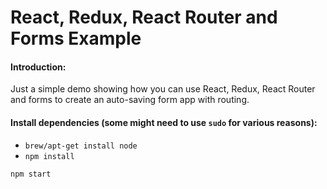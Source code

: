 React, Redux, React Router and Forms Example
============================================

#### Introduction:
Just a simple demo showing how you can use React, Redux, React Router and forms to create an auto-saving form app with routing.

#### Install dependencies (some might need to use `sudo` for various reasons):
* `brew/apt-get install node`
* `npm install`

```sh
npm start
```
